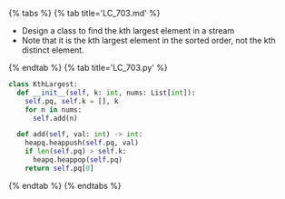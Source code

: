{% tabs %}
{% tab title='LC_703.md' %}

* Design a class to find the kth largest element in a stream
* Note that it is the kth largest element in the sorted order, not the kth distinct element.

{% endtab %}
{% tab title='LC_703.py' %}

```py
class KthLargest:
  def __init__(self, k: int, nums: List[int]):
    self.pq, self.k = [], k
    for n in nums:
      self.add(n)

  def add(self, val: int) -> int:
    heapq.heappush(self.pq, val)
    if len(self.pq) > self.k:
      heapq.heappop(self.pq)
    return self.pq[0]
```

{% endtab %}
{% endtabs %}